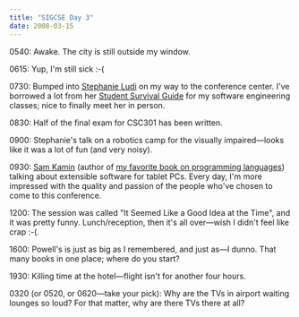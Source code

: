 ```yaml
---
title: "SIGCSE Day 3"
date: 2008-03-15
---
```

0540: Awake. The city is still outside my window.

0615: Yup, I'm still sick :-(

0730: Bumped into <a href="http://www.se.rit.edu/~sal/">Stephanie Ludi</a> on my way to the conference center. I've borrowed a lot from her <a href="http://users.csc.calpoly.edu/~sludi/SEmanual/TableOfContents.html">Student Survival Guide</a> for my software engineering classes; nice to finally meet her in person.

0830: Half of the final exam for CSC301 has been written.

0900: Stephanie's talk on a robotics camp for the visually impaired—looks like it was a lot of fun (and very noisy).

0930: <a href="http://www-sal.cs.uiuc.edu/~kamin/">Sam Kamin</a> (author of <a href="http://www.amazon.com/Programming-Languages-Samuel-N-Kamin/dp/0201068249">my favorite book on programming languages</a>) talking about extensible software for tablet PCs. Every day, I'm more impressed with the quality and passion of the people who've chosen to come to this conference.

1200: The session was called "It Seemed Like a Good Idea at the Time", and it was pretty funny. Lunch/reception, then it's all over—wish I didn't feel like crap :-(.

1600: Powell's is just as big as I remembered, and just as—I dunno. That many books in one place; where do you start?

1930: Killing time at the hotel—flight isn't for another four hours.

0320 (or 0520, or 0620—take your pick): Why are the TVs in airport waiting lounges so loud? For that matter, why are there TVs there at all?
